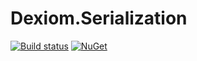 # Dexiom.Serialization
[![Build status](https://ci.appveyor.com/api/projects/status/50mb1yum6pv5hl8f/branch/master?svg=true)](https://ci.appveyor.com/project/jpare/dexiom-serialization/branch/master)
[![NuGet](https://img.shields.io/nuget/v/Dexiom.Serialization.svg)](https://www.nuget.org/packages/Dexiom.Serialization/)
